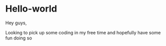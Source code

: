 # Hello-world

Hey guys,

Looking to pick up some coding in my free time and hopefully have some fun doing so
